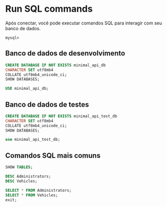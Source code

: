 # Run SQL commands

Após conectar, você pode executar comandos SQL para interagir com seu banco de dados.

```plaintext
mysql>
```

## Banco de dados de desenvolvimento

```sql
CREATE DATABASE IF NOT EXISTS minimal_api_db
CHARACTER SET utf8mb4 
COLLATE utf8mb4_unicode_ci;
SHOW DATABASES;

USE minimal_api_db;
```

## Banco de dados de testes

```sql
CREATE DATABASE IF NOT EXISTS minimal_api_test_db
CHARACTER SET utf8mb4 
COLLATE utf8mb4_unicode_ci;
SHOW DATABASES;

use minimal_api_test_db;
```

## Comandos SQL mais comuns

```sql
SHOW TABLES;

DESC Administrators;
DESC Vehicles;

SELECT * FROM Administrators;
SELECT * FROM Vehicles;
exit;
```
